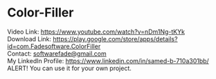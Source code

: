 # Color-Filler
Video Link: https://www.youtube.com/watch?v=nDm1Ng-tKYk
<br>
Download Link: https://play.google.com/store/apps/details?id=com.Fadesoftware.ColorFiller
<br>
Contact: softwarefade@gmail.com
<br>
My LinkedIn Profile: https://www.linkedin.com/in/samed-b-710a301bb/
<br>
ALERT! You can use it for your own project.
